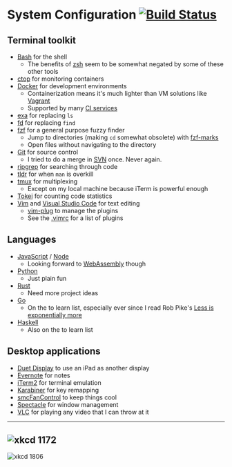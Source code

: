 # System Configuration [![Build Status](https://travis-ci.org/dguo/dotfiles.svg?branch=travis)](https://travis-ci.org/dguo/dotfiles)

## Terminal toolkit
* [Bash](https://www.gnu.org/software/bash/) for the shell
    * The benefits of [zsh](http://www.zsh.org) seem to be somewhat negated by some of these other tools
* [ctop](https://ctop.sh/) for monitoring containers
* [Docker](https://www.docker.com) for development environments
    * Containerization means it's much lighter than VM solutions like [Vagrant](https://www.vagrantup.com)
    * Supported by many [CI services](https://en.wikipedia.org/wiki/Comparison_of_continuous_integration_software)
* [exa](https://the.exa.website/) for replacing `ls`
* [fd](https://github.com/sharkdp/fd) for replacing `find`
* [fzf](https://github.com/junegunn/fzf) for a general purpose fuzzy finder
    * Jump to directories (making `cd` somewhat obsolete) with [fzf-marks](https://github.com/urbainvaes/fzf-marks)
    * Open files without navigating to the directory
* [Git](https://git-scm.com) for source control
    * I tried to do a merge in [SVN](https://subversion.apache.org) once. Never again.
* [ripgrep](https://github.com/BurntSushi/ripgrep) for searching through code
* [tldr](https://tldr.sh/) for when `man` is overkill
* [tmux](https://tmux.github.io) for multiplexing
    * Except on my local machine because iTerm is powerful enough
* [Tokei](https://github.com/Aaronepower/tokei) for counting code statistics
* [Vim](http://www.vim.org) and [Visual Studio Code](https://code.visualstudio.com/) for text editing
    * [vim-plug](https://github.com/junegunn/vim-plug) to manage the plugins
    * See the [.vimrc](https://github.com/dguo/dotfiles/blob/master/.vimrc) for a list of plugins

## Languages
* [JavaScript](https://developer.mozilla.org/en-US/docs/Web/JavaScript) / [Node](https://nodejs.org/)
    * Looking forward to [WebAssembly](https://webassembly.github.io) though
* [Python](https://www.python.org)
    *  Just plain fun
* [Rust](https://www.rust-lang.org/)
    * Need more project ideas
* [Go](https://golang.org)
    * On the to learn list, especially ever since I read Rob Pike's [Less is exponentially more](https://commandcenter.blogspot.com/2012/06/less-is-exponentially-more.html)
* [Haskell](https://www.haskell.org)
    * Also on the to learn list

## Desktop applications
* [Duet Display](http://www.duetdisplay.com) to use an iPad as another display
* [Evernote](https://evernote.com) for notes
* [iTerm2](https://www.iterm2.com) for terminal emulation
* [Karabiner](https://github.com/tekezo/Karabiner) for key remapping
* [smcFanControl](https://github.com/hholtmann/smcFanControl) to keep things cool
* [Spectacle](https://www.spectacleapp.com) for window management
* [VLC](http://www.videolan.org/vlc/index.html) for playing any video that I can throw at it

---
![xkcd 1172](http://imgs.xkcd.com/comics/workflow.png)
---
![xkcd 1806](https://imgs.xkcd.com/comics/borrow_your_laptop.png )
